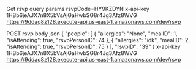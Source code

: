 Get rsvp
query params rsvpCode=HY9KZDYN
x-api-key 1HBb6jeAJX7n8X5bVsAjGaHwbSG8r4Jg3Afz8WVG
https://9ddaq8z128.execute-api.us-east-1.amazonaws.com/dev/rsvp


POST rsvp
body json
{
	"people": [
		{
			"allergies": "None",
			"mealID": 1,
			"isAttending": true,
			"rsvpPersonID": 74
		},
		{
			"allergies": "idk",
			"mealID": 2,
			"isAttending": true,
			"rsvpPersonID": 75
		}
	],
	"rsvpID": "39"
}
x-api-key 1HBb6jeAJX7n8X5bVsAjGaHwbSG8r4Jg3Afz8WVG
https://9ddaq8z128.execute-api.us-east-1.amazonaws.com/dev/rsvp